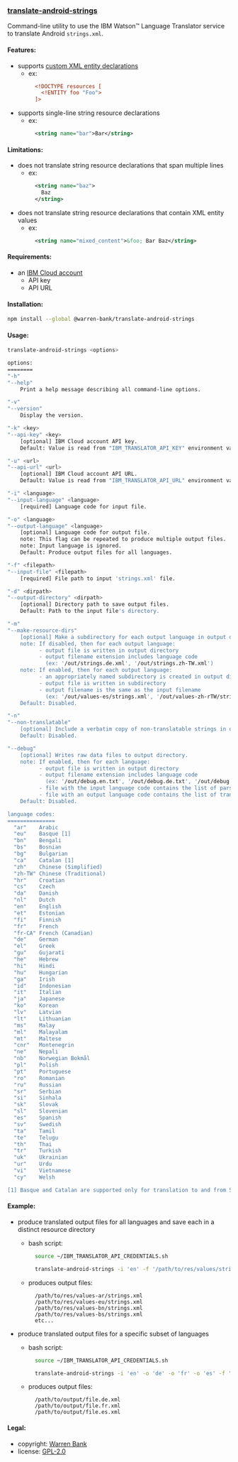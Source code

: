 ### [translate-android-strings](https://github.com/warren-bank/node-translate-android-strings)

Command-line utility to use the IBM Watson&trade; Language Translator service to translate Android `strings.xml`.

#### Features:

* supports [custom XML entity declarations](https://www.thedroidsonroids.com/blog/android-strings-xml-tips-tricks#gist85502357)
  - ex:
    ```xml
      <!DOCTYPE resources [
        <!ENTITY foo "Foo">
      ]>
    ```
* supports single-line string resource declarations
  - ex:
    ```xml
      <string name="bar">Bar</string>
    ```

#### Limitations:

* does not translate string resource declarations that span multiple lines
  - ex:
    ```xml
      <string name="baz">
        Baz
      </string>
    ```
* does not translate string resource declarations that contain XML entity values
  - ex:
    ```xml
      <string name="mixed_content">&foo; Bar Baz</string>
    ```

#### Requirements:

* an [IBM Cloud account](https://github.com/warren-bank/node-ibm-watson-language-translator/blob/master/.etc/docs/IBM-Cloud-account.md)
  - API key
  - API URL

#### Installation:

```bash
npm install --global @warren-bank/translate-android-strings
```

#### Usage:

```bash
translate-android-strings <options>

options:
========
"-h"
"--help"
    Print a help message describing all command-line options.

"-v"
"--version"
    Display the version.

"-k" <key>
"--api-key" <key>
    [optional] IBM Cloud account API key.
    Default: Value is read from "IBM_TRANSLATOR_API_KEY" environment variable.

"-u" <url>
"--api-url" <url>
    [optional] IBM Cloud account API URL.
    Default: Value is read from "IBM_TRANSLATOR_API_URL" environment variable.

"-i" <language>
"--input-language" <language>
    [required] Language code for input file.

"-o" <language>
"--output-language" <language>
    [optional] Language code for output file.
    note: This flag can be repeated to produce multiple output files.
    note: Input language is ignored.
    Default: Produce output files for all languages.

"-f" <filepath>
"--input-file" <filepath>
    [required] File path to input 'strings.xml' file.

"-d" <dirpath>
"--output-directory" <dirpath>
    [optional] Directory path to save output files.
    Default: Path to the input file's directory.

"-m"
"--make-resource-dirs"
    [optional] Make a subdirectory for each output language in output directory.
    note: If disabled, then for each output language:
          - output file is written in output directory
          - output filename extension includes language code
            (ex: '/out/strings.de.xml', '/out/strings.zh-TW.xml')
    note: If enabled, then for each output language:
          - an appropriately named subdirectory is created in output directory
          - output file is written in subdirectory
          - output filename is the same as the input filename
            (ex: '/out/values-es/strings.xml', '/out/values-zh-rTW/strings.xml')
    Default: Disabled.

"-n"
"--non-translatable"
    [optional] Include a verbatim copy of non-translatable strings in output files.
    Default: Disabled.

"--debug"
    [optional] Writes raw data files to output directory.
    note: If enabled, then for each language:
          - output file is written in output directory
          - output filename extension includes language code
            (ex: '/out/debug.en.txt', '/out/debug.de.txt', '/out/debug.zh-TW.txt')
          - file with the input language code contains the list of parsed strings
          - file with an output language code contains the list of translated strings
    Default: Disabled.

language codes:
===============
  "ar"    Arabic
  "eu"    Basque [1]
  "bn"    Bengali
  "bs"    Bosnian
  "bg"    Bulgarian
  "ca"    Catalan [1]
  "zh"    Chinese (Simplified)
  "zh-TW" Chinese (Traditional)
  "hr"    Croatian
  "cs"    Czech
  "da"    Danish
  "nl"    Dutch
  "en"    English
  "et"    Estonian
  "fi"    Finnish
  "fr"    French
  "fr-CA" French (Canadian)
  "de"    German
  "el"    Greek
  "gu"    Gujarati
  "he"    Hebrew
  "hi"    Hindi
  "hu"    Hungarian
  "ga"    Irish
  "id"    Indonesian
  "it"    Italian
  "ja"    Japanese
  "ko"    Korean
  "lv"    Latvian
  "lt"    Lithuanian
  "ms"    Malay
  "ml"    Malayalam
  "mt"    Maltese
  "cnr"   Montenegrin
  "ne"    Nepali
  "nb"    Norwegian Bokmål
  "pl"    Polish
  "pt"    Portuguese
  "ro"    Romanian
  "ru"    Russian
  "sr"    Serbian
  "si"    Sinhala
  "sk"    Slovak
  "sl"    Slovenian
  "es"    Spanish
  "sv"    Swedish
  "ta"    Tamil
  "te"    Telugu
  "th"    Thai
  "tr"    Turkish
  "uk"    Ukrainian
  "ur"    Urdu
  "vi"    Vietnamese
  "cy"    Welsh

[1] Basque and Catalan are supported only for translation to and from Spanish.
```

#### Example:

* produce translated output files for all languages and save each in a distinct resource directory
  - bash script:
    ```bash
      source ~/IBM_TRANSLATOR_API_CREDENTIALS.sh

      translate-android-strings -i 'en' -f '/path/to/res/values/strings.xml' -d '/path/to/res' -m
    ```
  - produces output files:
    ```text
      /path/to/res/values-ar/strings.xml
      /path/to/res/values-eu/strings.xml
      /path/to/res/values-bn/strings.xml
      /path/to/res/values-bs/strings.xml
      etc...
    ```

* produce translated output files for a specific subset of languages
  - bash script:
    ```bash
      source ~/IBM_TRANSLATOR_API_CREDENTIALS.sh

      translate-android-strings -i 'en' -o 'de' -o 'fr' -o 'es' -f '/path/to/input/file.xml' -d '/path/to/output'
    ```
  - produces output files:
    ```text
      /path/to/output/file.de.xml
      /path/to/output/file.fr.xml
      /path/to/output/file.es.xml
    ```

#### Legal:

* copyright: [Warren Bank](https://github.com/warren-bank)
* license: [GPL-2.0](https://www.gnu.org/licenses/old-licenses/gpl-2.0.txt)
